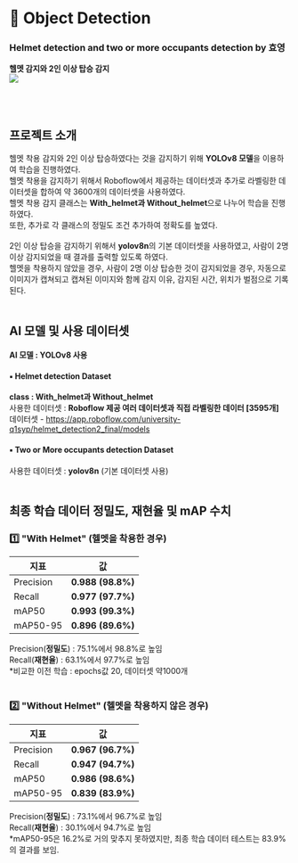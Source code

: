 # 🚴 Object Detection
### Helmet detection and two or more occupants detection by 효영
**헬멧 감지와 2인 이상 탑승 감지**<br>
<img src="https://hits.seeyoufarm.com/api/count/incr/badge.svg?url=https://github.com/safeT-CE/Detection&count_bg=%23FFC107&title_bg=%23555555&icon=github.svg&icon_color=%23FFFFFF&title=hits&edge_flat=false" />

</br><br>

## 프로젝트 소개
헬멧 착용 감지와 2인 이상 탑승하였다는 것을 감지하기 위해 **YOLOv8 모델**을 이용하여 학습을 진행하였다.<br>
헬멧 착용을 감지하기 위해서 Roboflow에서 제공하는 데이터셋과 추가로 라벨링한 데이터셋을 합하여 약 3600개의 데이터셋을 사용하였다.<br>
헬멧 착용 감지 클래스는 **With_helmet과 Without_helmet**으로 나누어 학습을 진행하였다.<br> 
또한, 추가로 각 클래스의 정밀도 조건 추가하여 정확도를 높였다.<br><br>
2인 이상 탑승을 감지하기 위해서 **yolov8n**의 기본 데이터셋을 사용하였고, 사람이 2명 이상 감지되었을 때 결과를 출력할 있도록 하였다.<br>
헬멧을 착용하지 않았을 경우, 사람이 2명 이상 탑승한 것이 감지되었을 경우, 자동으로 이미지가 캡쳐되고 캡쳐된 이미지와 함께 감지 이유, 감지된 시간, 위치가 벌점으로 기록된다.<br><br>

## AI 모델 및 사용 데이터셋
#### AI 모델 : YOLOv8 사용

#### ▪️ Helmet detection Dataset
**class : With_helmet과 Without_helmet**<br>
사용한 데이터셋 : **Roboflow 제공 여러 데이터셋과 직접 라벨링한 데이터 [3595개]** </br>
데이터셋 - https://app.roboflow.com/university-q1syp/helmet_detection2_final/models

#### ▪️ Two or More occupants detection Dataset
사용한 데이터셋 : **yolov8n** (기본 데이터셋 사용)
<br><br>

## 최종 학습 데이터 정밀도, 재현율 및 mAP 수치 
### 1️⃣ "With Helmet" (헬멧을 착용한 경우)
| 지표        | 값          |
|------------|------------|
| Precision  | **0.988 (98.8%)** |
| Recall     | **0.977 (97.7%)** |
| mAP50      | **0.993 (99.3%)** |
| mAP50-95   | **0.896 (89.6%)** |

Precision(**정밀도**) : 75.1%에서 98.8%로 높임 <br>
Recall(**재현율**) : 63.1%에서 97.7%로 높임  <br>
*비교한 이전 학습 : epochs값 20, 데이터셋 약1000개 <br><br>

### 2️⃣ "Without Helmet" (헬멧을 착용하지 않은 경우)
| 지표        | 값          |
|------------|------------|
| Precision  | **0.967 (96.7%)** |
| Recall     | **0.947 (94.7%)** |
| mAP50      | **0.986 (98.6%)** |
| mAP50-95   | **0.839 (83.9%)** |

Precision(**정밀도**) : 73.1%에서 96.7%로 높임 <br>
Recall(**재현율**) : 30.1%에서 94.7%로 높임  <br>
*mAP50-95은 16.2%로 거의 맞추지 못하였지만, 최종 학습 데이터 테스트는 83.9%의 결과를 보임.
<br><br>
<!--
## 화면 구성 설명
|          헬멧 & 2인 감지          |          벌점 기록 페이지 : 헬멧 감지          |          벌점 기록 페이지 : 2인 감지          |
|:--------------------------:|:--------------------------:|:--------------------------:|
| <img width="250" src="https://github.com/user-attachments/assets/c5b8308d-679a-479a-8944-c0699f0b03c3"/> | <img width="250" src="https://github.com/user-attachments/assets/2ec45c4a-ab53-4984-8b5e-9f7e61d56963"/> | <img width="250" src="https://github.com/user-attachments/assets/192f4ba6-0f4c-4e92-9a8a-0b92766d15e2"/> |

-->
